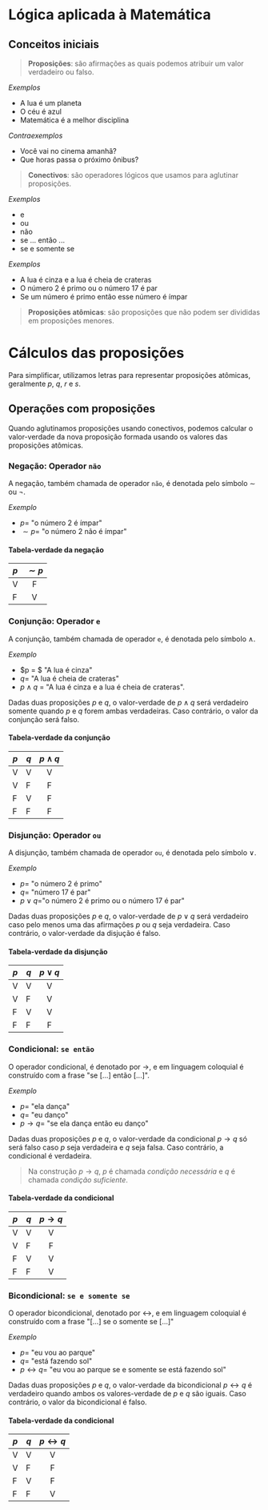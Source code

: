 # Lógica aplicada à Matemática

## Conceitos iniciais

> **Proposições**: são afirmações as quais podemos atribuir um valor verdadeiro ou falso. 

_Exemplos_
- A lua é um planeta
- O céu é azul
- Matemática é a melhor disciplina

_Contraexemplos_
- Você vai no cinema amanhã?
- Que horas passa o próximo ônibus? 


> **Conectivos**: são operadores lógicos que usamos para aglutinar proposições.

_Exemplos_
- e
- ou
- não
- se ... então ...
- se e somente se

_Exemplos_
- A lua é cinza e a lua é cheia de crateras
- O número 2 é primo ou o número 17 é par
- Se um número é primo então esse número é ímpar

> **Proposições atômicas**: são proposições que não podem ser divididas em proposições menores.

# Cálculos das proposições

Para simplificar, utilizamos letras para representar proposições atômicas, geralmente $p$, $q$, $r$ e $s$.

## Operações com proposições

Quando aglutinamos proposições usando conectivos, podemos calcular o valor-verdade da nova proposição formada usando os valores das proposições atômicas. 

### Negação: Operador `não`

A negação, também chamada de operador `não`, é denotada pelo símbolo $\sim$ ou $\neg$. 

_Exemplo_
- $p=$ "o número 2 é ímpar"
- $\sim p =$ "o número 2 não é ímpar"

#### Tabela-verdade da negação

| $p$ | $\sim p$ |
| --- | :---: | 
|  V  |  F  |
|  F  |  V  | 


### Conjunção: Operador `e`

A conjunção, também chamada de operador `e`, é denotada pelo símbolo $\wedge$. 

_Exemplo_

- $p = $ "A lua é cinza"
- $q =$ "A lua é cheia de crateras" 
- $p\wedge q$ = "A lua é cinza e a lua é cheia de crateras". 

Dadas duas proposições $p$ e $q$, o valor-verdade de $p\wedge q$ será verdadeiro somente quando $p$ e $q$ forem ambas verdadeiras. Caso contrário, o valor da conjunção será falso. 

#### Tabela-verdade da conjunção

| $p$ | $q$ | $p\wedge q$|
| --- | --- | :----------: |
|  V  |  V  |  V |
|  V  |  F  |  F |
|  F  |  V  |  F |
|  F  |  F  |  F |


### Disjunção: Operador `ou`

A disjunção, também chamada de operador `ou`, é denotada pelo símbolo $\vee$.

_Exemplo_

- $p=$ "o número 2 é primo" 
- $q=$ "número 17 é par"
- $p\vee q=$"o número 2 é primo ou o número 17 é par"

Dadas duas proposições $p$ e $q$, o valor-verdade de $p\vee q$ será verdadeiro caso pelo menos uma das afirmações $p$ ou $q$ seja verdadeira. Caso contrário, o valor-verdade da disjução é falso.

#### Tabela-verdade da disjunção

| $p$ | $q$ | $p\vee q$|
| --- | --- | :----------: |
|  V  |  V  |  V |
|  V  |  F  |  V |
|  F  |  V  |  V |
|  F  |  F  |  F |


### Condicional: `se então`

O operador condicional, é denotado por $\rightarrow$, e em linguagem coloquial é construído com a frase "se [...] então [...]". 

_Exemplo_

- $p=$ "ela dança" 
- $q=$ "eu danço"
- $p\rightarrow q =$ "se ela dança então eu danço"

Dadas duas proposições $p$ e $q$, o valor-verdade da condicional $p\rightarrow q$ só será falso caso $p$ seja verdadeira e $q$ seja falsa. Caso contrário, a condicional é verdadeira.

> Na construção $p\rightarrow q$, $p$ é chamada _condição necessária_ e $q$ é chamada _condição suficiente_.


#### Tabela-verdade da condicional

| $p$ | $q$ | $p\rightarrow q$|
| --- | --- | :----------: |
|  V  |  V  |  V |
|  V  |  F  |  F |
|  F  |  V  |  V |
|  F  |  F  |  V |

### Bicondicional: `se e somente se`

O operador bicondicional, denotado por $\leftrightarrow$, e em linguagem coloquial é construído com a frase "[...] se o somente se [...]"

_Exemplo_

- $p=$ "eu vou ao parque" 
- $q=$ "está fazendo sol"
- $p\leftrightarrow q=$ "eu vou ao parque se e somente se está fazendo sol"

Dadas duas proposições $p$ e $q$, o valor-verdade da bicondicional $p\leftrightarrow q$ é verdadeiro quando ambos os valores-verdade de $p$ e $q$ são iguais. Caso contrário, o valor da bicondicional é falso.

#### Tabela-verdade da condicional

| $p$ | $q$ | $p\leftrightarrow q$|
| --- | --- | :----------: |
|  V  |  V  |  V |
|  V  |  F  |  F |
|  F  |  V  |  F |
|  F  |  F  |  V |
